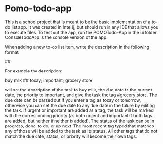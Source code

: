 # Pomo-todo-app

This is a school project that is meant to be the basic implementation of a to-do list app. 
It was created in Intellij, but should run in any IDE that allows you to execute files. 
To test out the app, run the POMOTodo-App in the ui folder. ConsoleTodoApp is the console version of the app.

When adding a new to-do list item, write the description in the following format: 

<description> ## <tags separated by semicolons>

For example the description:

buy milk ## today; important; grocery store

will set the description of the task to buy milk, the due date to the current date, the priority to important, and give the
task the tag #grocery store. The due date can be parsed out if you enter a tag as today or tomorrow, otherwise you can set 
the due date to any due date in the future by editing the task. If urgent or important are added as a tag, the task will be
marked with the corresponding priority (as both urgent and important if both tags are added, but neither if neither is added).
The status of the task can be in progress, done, to do, or up next. The most recent tag typed that matches any of those will be 
added to the task as its status. All other tags that do not match the due date, status, or priority will become their own tags.
